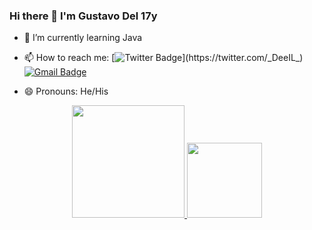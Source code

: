 ### Hi there 👋 I'm Gustavo Del 17y
- 📖 I’m currently learning Java

- 📫 How to reach me: [![Twitter Badge](https://img.shields.io/badge/-@_DeeIL_-6633cc?style=flat-square&labelColor=6633cc&logo=twitter&logoColor=white&link=https://twitter.com/_DeeIL_)](https://twitter.com/_DeeIL_) 
[![Gmail Badge](https://img.shields.io/badge/-gudellcastillo@gmail.com-6633cc?style=flat-square&logo=Gmail&logoColor=white&link=mailto:gudellcastillo@gmail.com)](mailto:gudellcastillo@gmail.com)
- 😄 Pronouns: He/His
<div align="center">
  <a href="https://github.com/DeIIL">
  <img height="180em" src="https://github-readme-stats.vercel.app/api?username=DeIIL&show_icons=true&theme=dark&include_all_commits=true&count_private=true"/>
  <img height="120em" src="https://github-readme-stats.vercel.app/api/top-langs/?username=DeIIL&layout=compact&langs_count=7&theme=dark"/>
</div>
